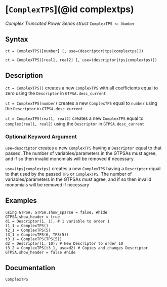 # [`ComplexTPS`](@id complextps)
*Complex Truncated Power Series struct*
```ComplexTPS <: Number```
## Syntax
```
ct = ComplexTPS([number] [, use=(descriptor|tps|complextps)])

ct = ComplexTPS([real1, real2] [, use=(descriptor|tps|complextps)])
```

## Description

`ct = ComplexTPS()` creates a new `ComplexTPS` with all coefficients equal to zero using the `Descriptor` in `GTPSA.desc_current`

`ct = ComplexTPS(number)` creates a new `ComplexTPS` equal to `number` using the `Descriptor` in `GTPSA.desc_current`

`ct = ComplexTPS(real1, real2)` creates a new `ComplexTPS` equal to `complex(real1, real2)` using the `Descriptor` in `GTPSA.desc_current`

### Optional Keyword Argument

`use=descriptor` creates a new `ComplexTPS` having a `Descriptor` equal to that passed. The number of variables/parameters in the GTPSAs must agree, and if so then invalid monomials will be removed if necessary

`use=(tps|complextps)` creates a new `ComplexTPS` having a `Descriptor` equal to that used by the passed `TPS` or `ComplexTPS`. The number of variables/parameters in the GTPSAs must agree, and if so then invalid monomials will be removed if necessary


## Examples
```@repl desc
using GTPSA; GTPSA.show_sparse = false; #hide
GTPSA.show_header = true
d1 = Descriptor(1, 1); # 1 variable to order 1
t1_1 = ComplexTPS()
t2_1 = ComplexTPS(5)
t3_1 = ComplexTPS(6, TPS(5))
t3_1 = ComplexTPS(TPS(5))
d2 = Descriptor(1, 10); # New Descriptor to order 10
t3_2 = ComplexTPS(t3_1, use=d2) # Copies and changes Descriptor
GTPSA.show_header = false #hide
```

## Documentation
```@docs
ComplexTPS
```